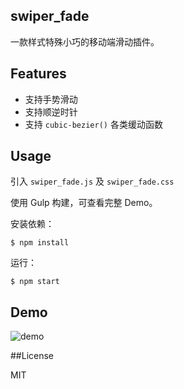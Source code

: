## swiper_fade

一款样式特殊小巧的移动端滑动插件。

## Features

- 支持手势滑动
- 支持顺逆时针
- 支持 `cubic-bezier()` 各类缓动函数

## Usage

引入 `swiper_fade.js` 及 `swiper_fade.css`

使用 Gulp 构建，可查看完整 Demo。

安装依赖：
```
$ npm install
```

运行：

```
$ npm start
```

## Demo

![demo](https://github.com/chokcoco/swiper_fade/blob/master/images/2.gif)

##License

MIT
